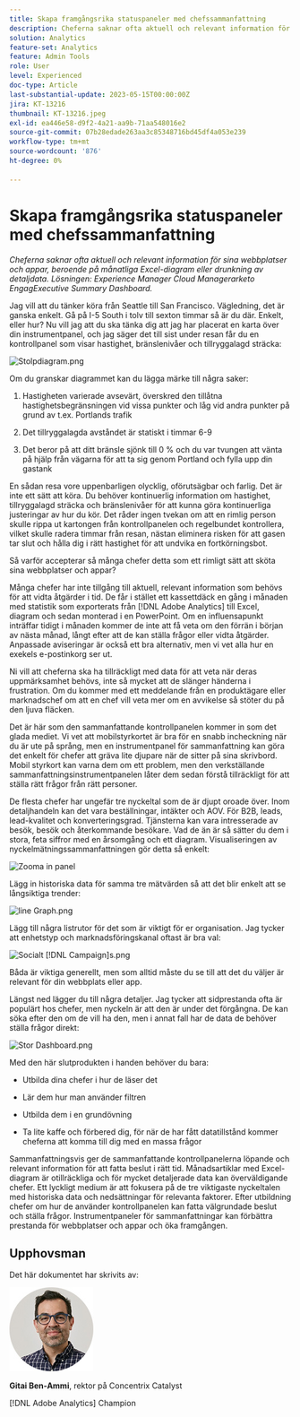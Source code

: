```yaml
---
title: Skapa framgångsrika statuspaneler med chefssammanfattning
description: Cheferna saknar ofta aktuell och relevant information för sina webbplatser och appar, beroende på månadsvisa Excel-diagram eller drunkning av detaljdata. Lösningen - en sammanfattande kontrollpanel för chefer.
solution: Analytics
feature-set: Analytics
feature: Admin Tools
role: User
level: Experienced
doc-type: Article
last-substantial-update: 2023-05-15T00:00:00Z
jira: KT-13216
thumbnail: KT-13216.jpeg
exl-id: ea446e58-d9f2-4a21-aa9b-71aa548016e2
source-git-commit: 07b28edade263aa3c85348716bd45df4a053e239
workflow-type: tm+mt
source-wordcount: '876'
ht-degree: 0%

---
```


# Skapa framgångsrika statuspaneler med chefssammanfattning

_Cheferna saknar ofta aktuell och relevant information för sina webbplatser och appar, beroende på månatliga Excel-diagram eller drunkning av detaljdata. Lösningen: Experience Manager Cloud Managerarketo EngagExecutive Summary Dashboard._

Jag vill att du tänker köra från Seattle till San Francisco. Vägledning, det är ganska enkelt. Gå på I-5 South i tolv till sexton timmar så är du där. Enkelt, eller hur? Nu vill jag att du ska tänka dig att jag har placerat en karta över din instrumentpanel, och jag säger det till sist
under resan får du en kontrollpanel som visar hastighet, bränslenivåer och tillryggalagd sträcka:

![Stolpdiagram.png](assets/bar-graph.png)

Om du granskar diagrammet kan du lägga märke till några saker:

1. Hastigheten varierade avsevärt, överskred den tillåtna hastighetsbegränsningen vid vissa punkter och låg vid andra punkter på grund av t.ex. Portlands trafik

1. Det tillryggalagda avståndet är statiskt i timmar 6-9

1. Det beror på att ditt bränsle sjönk till 0 % och du var tvungen att vänta på hjälp från vägarna för att ta sig genom Portland och fylla upp din gastank

En sådan resa vore uppenbarligen olycklig, oförutsägbar och farlig. Det är inte ett sätt att köra. Du behöver kontinuerlig information om hastighet, tillryggalagd sträcka och bränslenivåer för att kunna göra kontinuerliga justeringar av hur du kör. Det råder ingen tvekan om att en rimlig person skulle rippa ut kartongen från kontrollpanelen och regelbundet kontrollera, vilket skulle radera timmar från resan, nästan eliminera risken för att gasen tar slut och hålla dig i rätt hastighet för att undvika en fortkörningsbot.

Så varför accepterar så många chefer detta som ett rimligt sätt att sköta sina webbplatser och appar?

Många chefer har inte tillgång till aktuell, relevant information som behövs för att vidta åtgärder i tid. De får i stället ett kassettdäck en gång i månaden med statistik som exporterats från [!DNL Adobe Analytics] till Excel, diagram och sedan monterad i en PowerPoint. Om en influensapunkt inträffar tidigt i månaden kommer de inte att få veta om den förrän i början av nästa månad, långt efter att de kan ställa frågor eller vidta åtgärder. Anpassade aviseringar är också ett bra alternativ, men vi vet alla hur en exekels e-postinkorg ser ut.

Ni vill att cheferna ska ha tillräckligt med data för att veta när deras uppmärksamhet behövs, inte så mycket att de slänger händerna i frustration. Om du kommer med ett meddelande från en produktägare eller marknadschef om att en chef vill veta mer om en avvikelse så stöter du på den ljuva fläcken.

Det är här som den sammanfattande kontrollpanelen kommer in som det glada mediet. Vi vet att mobilstyrkortet är bra för en snabb incheckning när du är ute på språng, men en instrumentpanel för sammanfattning kan göra det enkelt för chefer att gräva lite djupare när de sitter på sina skrivbord. Mobil styrkort kan varna dem om ett problem, men den verkställande sammanfattningsinstrumentpanelen låter dem sedan förstå tillräckligt för att ställa rätt frågor från rätt personer.

De flesta chefer har ungefär tre nyckeltal som de är djupt oroade över. Inom detaljhandeln kan det vara beställningar, intäkter och AOV. För B2B, leads, lead-kvalitet och konverteringsgrad. Tjänsterna kan vara intresserade av besök, besök och återkommande besökare. Vad de än är så sätter du dem i stora, feta siffror med en årsomgång och ett diagram. Visualiseringen av nyckelmätningssammanfattningen gör detta så enkelt:

![Zooma in panel](assets/zoom-in-panel.png)

Lägg in historiska data för samma tre mätvärden så att det blir enkelt att se långsiktiga trender:

![line Graph.png](assets/line-graph.png)

Lägg till några listrutor för det som är viktigt för er organisation. Jag tycker att enhetstyp och marknadsföringskanal oftast är bra val:

![Socialt [!DNL Campaign]s.png](assets/social-campaigns.png)

Båda är viktiga generellt, men som alltid måste du se till att det du väljer är relevant för din webbplats eller app.

Längst ned lägger du till några detaljer. Jag tycker att sidprestanda ofta är populärt hos chefer, men nyckeln är att den är under det förgångna. De kan söka efter den om de vill ha den, men i annat fall har de data de behöver ställa frågor direkt:

![Stor Dashboard.png](assets/large-dashboard.png)

Med den här slutprodukten i handen behöver du bara:

- Utbilda dina chefer i hur de läser det

- Lär dem hur man använder filtren

- Utbilda dem i en grundövning

- Ta lite kaffe och förbered dig, för när de har fått datatillstånd kommer cheferna att komma till dig med en massa frågor

Sammanfattningsvis ger de sammanfattande kontrollpanelerna löpande och relevant information för att fatta beslut i rätt tid. Månadsartiklar med Excel-diagram är otillräckliga och för mycket detaljerade data kan överväldigande chefer. Ett lyckligt medium är att fokusera på de tre viktigaste nyckeltalen med historiska data och nedsättningar för relevanta faktorer. Efter utbildning
chefer om hur de använder kontrollpanelen kan fatta välgrundade beslut och ställa frågor. Instrumentpaneler för sammanfattningar kan förbättra prestanda för webbplatser och appar och öka framgången.

## Upphovsman

Det här dokumentet har skrivits av:

![Gitai Ben-Ammi](assets/gitai-headshot-150.jpg)

**Gitai Ben-Ammi**, rektor på Concentrix Catalyst

[!DNL Adobe Analytics] Champion

